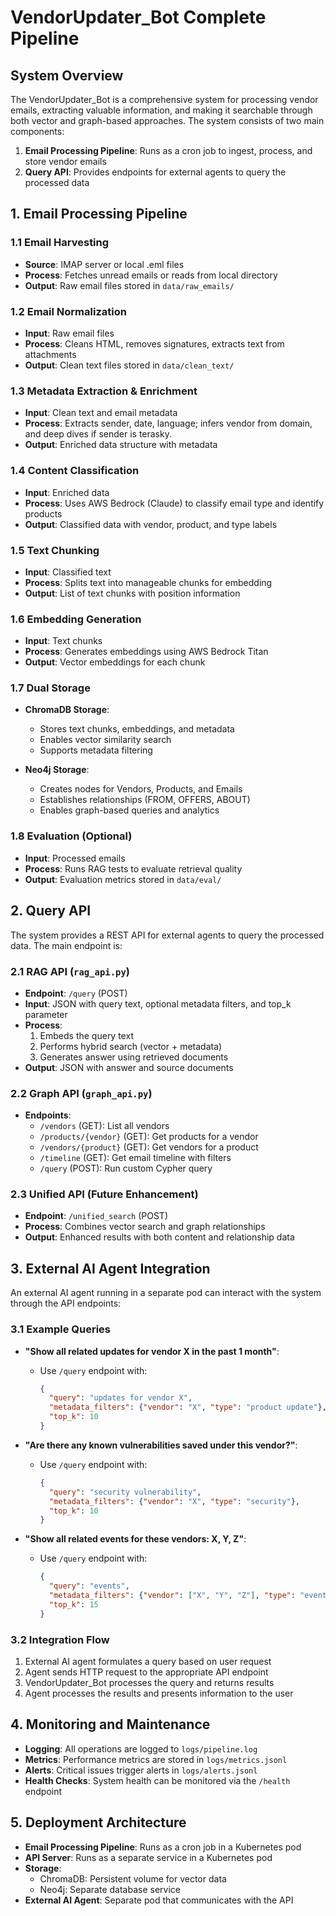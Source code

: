 # VendorUpdater_Bot Complete Pipeline

## System Overview

The VendorUpdater_Bot is a comprehensive system for processing vendor emails, extracting valuable information, and making it searchable through both vector and graph-based approaches. The system consists of two main components:

1. **Email Processing Pipeline**: Runs as a cron job to ingest, process, and store vendor emails
2. **Query API**: Provides endpoints for external agents to query the processed data

## 1. Email Processing Pipeline

### 1.1 Email Harvesting
- **Source**: IMAP server or local .eml files
- **Process**: Fetches unread emails or reads from local directory
- **Output**: Raw email files stored in `data/raw_emails/`

### 1.2 Email Normalization
- **Input**: Raw email files
- **Process**: Cleans HTML, removes signatures, extracts text from attachments
- **Output**: Clean text files stored in `data/clean_text/`

### 1.3 Metadata Extraction & Enrichment
- **Input**: Clean text and email metadata
- **Process**: Extracts sender, date, language; infers vendor from domain, and deep dives if sender is terasky.
- **Output**: Enriched data structure with metadata

### 1.4 Content Classification
- **Input**: Enriched data
- **Process**: Uses AWS Bedrock (Claude) to classify email type and identify products
- **Output**: Classified data with vendor, product, and type labels

### 1.5 Text Chunking
- **Input**: Classified text
- **Process**: Splits text into manageable chunks for embedding
- **Output**: List of text chunks with position information

### 1.6 Embedding Generation
- **Input**: Text chunks
- **Process**: Generates embeddings using AWS Bedrock Titan
- **Output**: Vector embeddings for each chunk

### 1.7 Dual Storage
- **ChromaDB Storage**:
  - Stores text chunks, embeddings, and metadata
  - Enables vector similarity search
  - Supports metadata filtering

- **Neo4j Storage**:
  - Creates nodes for Vendors, Products, and Emails
  - Establishes relationships (FROM, OFFERS, ABOUT)
  - Enables graph-based queries and analytics

### 1.8 Evaluation (Optional)
- **Input**: Processed emails
- **Process**: Runs RAG tests to evaluate retrieval quality
- **Output**: Evaluation metrics stored in `data/eval/`

## 2. Query API

The system provides a REST API for external agents to query the processed data. The main endpoint is:

### 2.1 RAG API (`rag_api.py`)
- **Endpoint**: `/query` (POST)
- **Input**: JSON with query text, optional metadata filters, and top_k parameter
- **Process**: 
  1. Embeds the query text
  2. Performs hybrid search (vector + metadata)
  3. Generates answer using retrieved documents
- **Output**: JSON with answer and source documents

### 2.2 Graph API (`graph_api.py`)
- **Endpoints**:
  - `/vendors` (GET): List all vendors
  - `/products/{vendor}` (GET): Get products for a vendor
  - `/vendors/{product}` (GET): Get vendors for a product
  - `/timeline` (GET): Get email timeline with filters
  - `/query` (POST): Run custom Cypher query

### 2.3 Unified API (Future Enhancement)
- **Endpoint**: `/unified_search` (POST)
- **Process**: Combines vector search and graph relationships
- **Output**: Enhanced results with both content and relationship data

## 3. External AI Agent Integration

An external AI agent running in a separate pod can interact with the system through the API endpoints:

### 3.1 Example Queries
- **"Show all related updates for vendor X in the past 1 month"**:
  - Use `/query` endpoint with:
    ```json
    {
      "query": "updates for vendor X",
      "metadata_filters": {"vendor": "X", "type": "product update"},
      "top_k": 10
    }
    ```

- **"Are there any known vulnerabilities saved under this vendor?"**:
  - Use `/query` endpoint with:
    ```json
    {
      "query": "security vulnerability",
      "metadata_filters": {"vendor": "X", "type": "security"},
      "top_k": 10
    }
    ```

- **"Show all related events for these vendors: X, Y, Z"**:
  - Use `/query` endpoint with:
    ```json
    {
      "query": "events",
      "metadata_filters": {"vendor": ["X", "Y", "Z"], "type": "event"},
      "top_k": 15
    }
    ```

### 3.2 Integration Flow
1. External AI agent formulates a query based on user request
2. Agent sends HTTP request to the appropriate API endpoint
3. VendorUpdater_Bot processes the query and returns results
4. Agent processes the results and presents information to the user

## 4. Monitoring and Maintenance

- **Logging**: All operations are logged to `logs/pipeline.log`
- **Metrics**: Performance metrics are stored in `logs/metrics.jsonl`
- **Alerts**: Critical issues trigger alerts in `logs/alerts.jsonl`
- **Health Checks**: System health can be monitored via the `/health` endpoint

## 5. Deployment Architecture

- **Email Processing Pipeline**: Runs as a cron job in a Kubernetes pod
- **API Server**: Runs as a separate service in a Kubernetes pod
- **Storage**:
  - ChromaDB: Persistent volume for vector data
  - Neo4j: Separate database service
- **External AI Agent**: Separate pod that communicates with the API